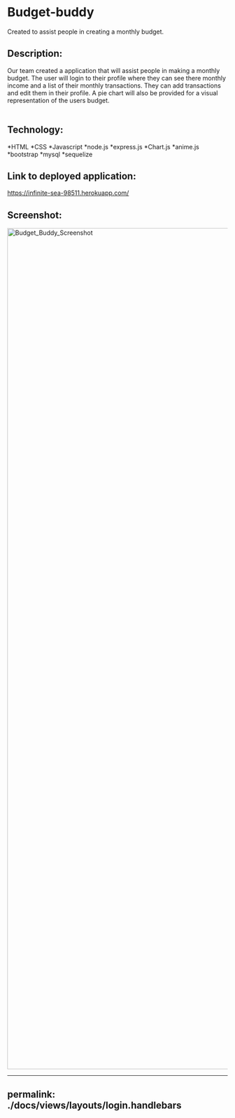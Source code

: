 # Budget-buddy
Created to assist people in creating a monthly budget.

## Description:</br>
Our team created a application that will assist people in making a monthly budget. The user will login to their profile where they can see there monthly income and a list of their monthly transactions. They can add transactions and edit them in their profile. A pie chart will also be provided for a visual representation of the users budget.</br></br>

## Technology:</br>
*HTML
*CSS
*Javascript
*node.js
*express.js
*Chart.js
*anime.js
*bootstrap
*mysql
*sequelize

## Link to deployed application:</br>
https://infinite-sea-98511.herokuapp.com/


## Screenshot:</br>
<img width="1920" alt="Budget_Buddy_Screenshot" src="https://user-images.githubusercontent.com/88754114/144938032-de85ea09-6806-49bd-a6cf-920a910197f7.png">

---
permalink: ./docs/views/layouts/login.handlebars
---